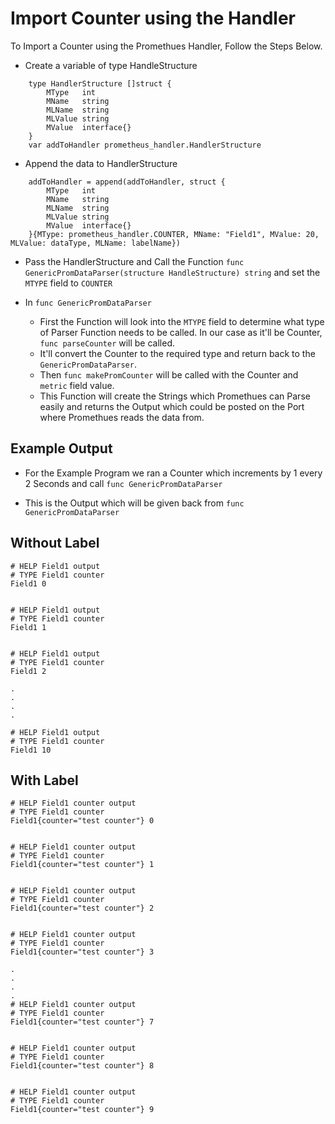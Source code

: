 
# Import Counter using the Handler

To Import a Counter using the Promethues Handler, Follow the Steps Below.

- Create a variable of type HandleStructure
```
	type HandlerStructure []struct {
		MType   int
		MName   string
		MLName  string
		MLValue string
		MValue  interface{}
	}
	var addToHandler prometheus_handler.HandlerStructure
 ```

- Append the data to HandlerStructure
```
	addToHandler = append(addToHandler, struct {
		MType   int
		MName   string
		MLName  string
		MLValue string
		MValue  interface{}
	}{MType: prometheus_handler.COUNTER, MName: "Field1", MValue: 20, MLValue: dataType, MLName: labelName})
```

- Pass the HandlerStructure and Call the Function `func GenericPromDataParser(structure HandleStructure) string` and set the `MTYPE` field to `COUNTER`
	
- In `func GenericPromDataParser`

	- First the Function will look into the `MTYPE` field to determine what type of Parser Function needs to be called. In our case as it'll be Counter, `func parseCounter` will be called.
	- It'll convert the Counter to the required type and return back to the `GenericPromDataParser`.
	- Then `func makePromCounter` will be called with the Counter and `metric` field value.
	- This Function will create the Strings which Promethues can Parse easily and returns the Output which could be posted on the Port where Promethues reads the data from.

## Example Output

- For the Example Program we ran a Counter which increments by 1 every 2 Seconds and call `func GenericPromDataParser`

- This is the Output which will be given back from `func GenericPromDataParser`

## Without Label
```
# HELP Field1 output
# TYPE Field1 counter
Field1 0


# HELP Field1 output
# TYPE Field1 counter
Field1 1


# HELP Field1 output
# TYPE Field1 counter
Field1 2

.
.
.
.

# HELP Field1 output
# TYPE Field1 counter
Field1 10
```

## With Label

```
# HELP Field1 counter output
# TYPE Field1 counter
Field1{counter="test counter"} 0


# HELP Field1 counter output
# TYPE Field1 counter
Field1{counter="test counter"} 1


# HELP Field1 counter output
# TYPE Field1 counter
Field1{counter="test counter"} 2


# HELP Field1 counter output
# TYPE Field1 counter
Field1{counter="test counter"} 3

.
.
.
.
# HELP Field1 counter output
# TYPE Field1 counter
Field1{counter="test counter"} 7


# HELP Field1 counter output
# TYPE Field1 counter
Field1{counter="test counter"} 8


# HELP Field1 counter output
# TYPE Field1 counter
Field1{counter="test counter"} 9
```